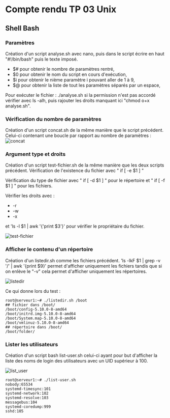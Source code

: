 # Compte rendu TP 03 Unix

## Shell Bash

### Paramètres

Création d'un script analyse.sh avec nano,  puis dans le script écrire en haut "#!/bin/bash" puis le texte imposé. 
- $# pour obtenir le nombre de paramètres rentré,
- $0 pour obtenir le nom du script en cours d'exécution,
- $i pour obtenir le nième paramètre i pouvant aller de 1 à 9,
- $@ pour obtenir la liste de tout les paramètres séparés par un espace,

Pour exécuter le fichier : ./analyse.sh si la permission n'est pas accordé vérifier avec ls -alh, puis rajouter les droits manquant ici "chmod o+x analyse.sh".

### Vérification du nombre de paramètres

Création d'un script concat.sh de la même manière que le script précédent. Celui-ci contenant une boucle par rapport au nombre de paramètres : 
![concat](https://user-images.githubusercontent.com/90272616/136800554-f0a379f8-7d09-40cb-a780-c86ef757976a.PNG)

### Argument type et droits

Création d'un script test-fichier.sh de la même manière que les deux scripts précédent. 
Vérification de l'existence du fichier avec " if [ -e $1 ] "

Vérification du type de fichier avec " if [ -d $1 ] " pour le répertoire et " if [ -f $1 ] " pour les fichiers.

Vérifier les droits avec : 
- -r
- -w
- -x

et 'ls -l $1 | awk '{'print $3'}' pour vérifier le propriétaire du fichier.

![test-fichier](https://user-images.githubusercontent.com/90272616/137493312-970e167b-1b3e-46bf-a95e-20d0e9fc24b9.PNG)

### Afficher le contenu d'un répertoire

Création d'un listedir.sh comme les fichiers précédent.
'ls -lkF $1 | grep -v '/' | awk '{print $9}' permet d'afficher uniquement les fichiers tandis que si on enlève le "-v" cela
permet d'afficher uniquement les répertoires. 

![listedir](https://user-images.githubusercontent.com/90272616/137497113-8d61e047-c54c-4ec4-b21c-b85f68f0386f.PNG)

Ce qui donne lors du test : 

```
root@serveur1:~# ./listedir.sh /boot
## fichier dans /boot/
/boot/config-5.10.0-8-amd64
/boot/initrd.img-5.10.0-8-amd64
/boot/System.map-5.10.0-8-amd64
/boot/vmlinuz-5.10.0-8-amd64
## répertoire dans /boot/
/boot/folder/
```

### Lister les utilisateurs

Création d'un script bash list-user.sh celui-ci ayant pour but d'afficher la liste des noms de login des utilisateurs avec un UID supérieur à 100.

![list_user](https://user-images.githubusercontent.com/90272616/137499599-943cc998-3dc5-4576-a4db-ea0daf122bb2.PNG)

```
root@serveur1:~# ./list-user.sh
nobody:65534
systemd-timesync:101
systemd-network:102
systemd-resolve:103
messagebus:104
systemd-coredump:999
sshd:105
```
